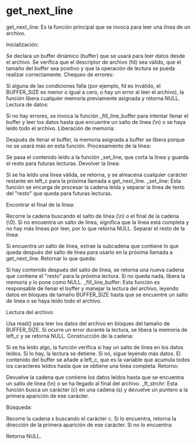 # get_next_line
get_next_line:
Es la función principal que se invoca para leer una línea de un archivo.

Inicialización:

Se declara un buffer dinámico (buffer) que se usará para leer datos desde el archivo.
Se verifica que el descriptor de archivo (fd) sea válido, que el tamaño del buffer sea positivo y que la operación de lectura se pueda realizar correctamente.
Chequeo de errores:

Si alguna de las condiciones falla (por ejemplo, fd es inválido, el BUFFER_SIZE es menor o igual a cero, o hay un error al leer el archivo), la función libera cualquier memoria previamente asignada y retorna NULL.
Lectura de datos:

Si no hay errores, se invoca la función _fill_line_buffer para intentar llenar el buffer y leer los datos hasta que encuentre un salto de línea (\n) o se haya leído todo el archivo.
Liberación de memoria:

Después de llenar el buffer, la memoria asignada a buffer se libera porque no se usará más en esta función.
Procesamiento de la línea:

Se pasa el contenido leído a la función _set_line, que corta la línea y guarda el resto para futuras lecturas.
Devolver la línea:

Si se ha leído una línea válida, se retorna, y se almacena cualquier carácter restante en left_c para la próxima llamada a get_next_line.
_set_line:
Esta función se encarga de procesar la cadena leída y separar la línea de texto del "resto" que queda para futuras lecturas.

Encontrar el final de la línea:

Recorre la cadena buscando el salto de línea (\n) o el final de la cadena (\0).
Si no encuentra un salto de línea, significa que la línea está completa y no hay más líneas por leer, por lo que retorna NULL.
Separar el resto de la línea:

Si encuentra un salto de línea, extrae la subcadena que contiene lo que queda después del salto de línea para usarlo en la próxima llamada a get_next_line.
Retornar lo que queda:

Si hay contenido después del salto de línea, se retorna una nueva cadena que contiene el "resto" para la próxima lectura. Si no queda nada, libera la memoria y lo pone como NULL.
_fill_line_buffer:
Esta función es responsable de llenar el buffer y manejar la lectura del archivo, leyendo datos en bloques de tamaño BUFFER_SIZE hasta que se encuentre un salto de línea o se haya leído todo el archivo.

Lectura del archivo:

Usa read() para leer los datos del archivo en bloques del tamaño de BUFFER_SIZE.
Si ocurre un error durante la lectura, se libera la memoria de left_c y se retorna NULL.
Construcción de la cadena:

Si se ha leído algo, la función verifica si hay un salto de línea en los datos leídos. Si lo hay, la lectura se detiene. Si no, sigue leyendo más datos.
El contenido del buffer se añade a left_c, que es la variable que acumula todos los caracteres leídos hasta que se obtiene una línea completa.
Retorno:

Devuelve la cadena que contiene los datos leídos hasta que se encuentra un salto de línea (\n) o se ha llegado al final del archivo.
_ft_strchr:
Esta función busca un carácter (c) en una cadena (s) y devuelve un puntero a la primera aparición de ese carácter.

Búsqueda:

Recorre la cadena s buscando el carácter c. Si lo encuentra, retorna la dirección de la primera aparición de ese carácter.
Si no lo encuentra:

Retorna NULL.
